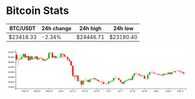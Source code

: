 # Bitcoin Stats

BTC/USDT|24h change|24h high|24h low|
|---|---|---|---|
|$23418.33|-2.34%|$24446.71|$23180.40|

<img src="./chart.svg">
